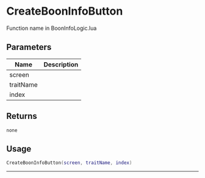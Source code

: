 # CreateBoonInfoButton

Function name in BoonInfoLogic.lua

## Parameters

| Name      | Description |
| --------- | ----------- |
| screen    |             |
| traitName |             |
| index     |             |

## Returns

`none`

## Usage

```lua
CreateBoonInfoButton(screen, traitName, index)
```

---

